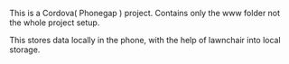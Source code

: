 This is a Cordova( Phonegap ) project. Contains only the www folder not the whole project setup.

This stores data locally in the phone, with the help of lawnchair into local storage.